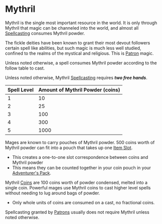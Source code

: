 # Mythril

Mythril is the single most important resource in the world. It is only through Mythril that magic can be channeled into the world, and almost all [Spellcasting](Spellcasting.md) consumes Mythril powder. 

The fickle deities have been known to grant their most devout followers certain spell like abilities, but such magic is much less well studied, confined to the realms of the mystical and religious. This is [Patron](Spells/Patrons/Patron.md) magic.

Unless noted otherwise, a spell consumes Mythril powder according to the follow table to cast.

Unless noted otherwise, Mythril [Spellcasting](Spellcasting.md) requires ***two free hands***.

| Spell Level | Amount of Mythril Powder (coins) |
| ----------- | -------------------------------- |
| 1           | 10                               |
| 2           | 25                               |
| 3           | 100                              |
| 4           | 300                              |
| 5           | 1000                             |
Mages are known to carry pouches of Mythril powder. 500 coins worth of Mythril powder can fit into a pouch that takes up one [Item Slot](../Player%20Characters/Derived%20Statistics/Item%20Slots.md). 
- This creates a one-to-one slot correspondence between coins and Mythril powder
- This means they can be counted together in your coin pouch in your [Adventurer's Pack](../Items/Equipment/Adventurer's%20Pack.md).

Mythril [Coins](../Economy/Coins.md#Imperial%20Currency%20and%20Availability) are 100 coins worth of powder condensed, melted into a single coin. Powerful mages use Mythril coins to cast higher level spells without needing to lug around bags of powder.
- Only whole units of coins are consumed on a cast, no fractional coins.

Spellcasting granted by [Patrons](Spells/Patrons/Patron.md) usually does not require Mythril unless noted otherwise.